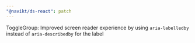 ```yaml
---
"@navikt/ds-react": patch
---
```


ToggleGroup: Improved screen reader experience by using `aria-labelledby` instead of `aria-describedby` for the label
